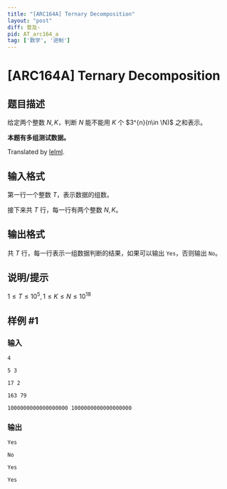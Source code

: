 ```yaml
---
title: "[ARC164A] Ternary Decomposition"
layout: "post"
diff: 普及-
pid: AT_arc164_a
tag: ['数学', '进制']
---
```


# [ARC164A] Ternary Decomposition

## 题目描述

给定两个整数 $N,K$，判断 $N$ 能不能用 $K$ 个 $3^{n}(n\in \N)$ 之和表示。

**本题有多组测试数据。**

Translated by [lelml](/user/372622).

## 输入格式

第一行一个整数 $T$，表示数据的组数。

接下来共 $T$ 行，每一行有两个整数 $N,K$。

## 输出格式

共 $T$ 行，每一行表示一组数据判断的结果，如果可以输出 ```Yes```，否则输出 ```No```。

## 说明/提示

$1\le T \le 10^5,1 \le K \le N \le 10^{18}$

## 样例 #1

### 输入

```
4
5 3
17 2
163 79
1000000000000000000 1000000000000000000
```

### 输出

```
Yes
No
Yes
Yes
```

